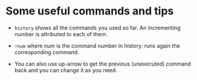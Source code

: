 # Some useful commands and tips

- `history` shows all the commands you used so far. An incrementing number is attributed to each of them.

- `!num` where *num* is the command number in history: runs again the corresponding command.

- You can also use up-arrow to get the previous (unexecuted) command back and you can change it as you need.

